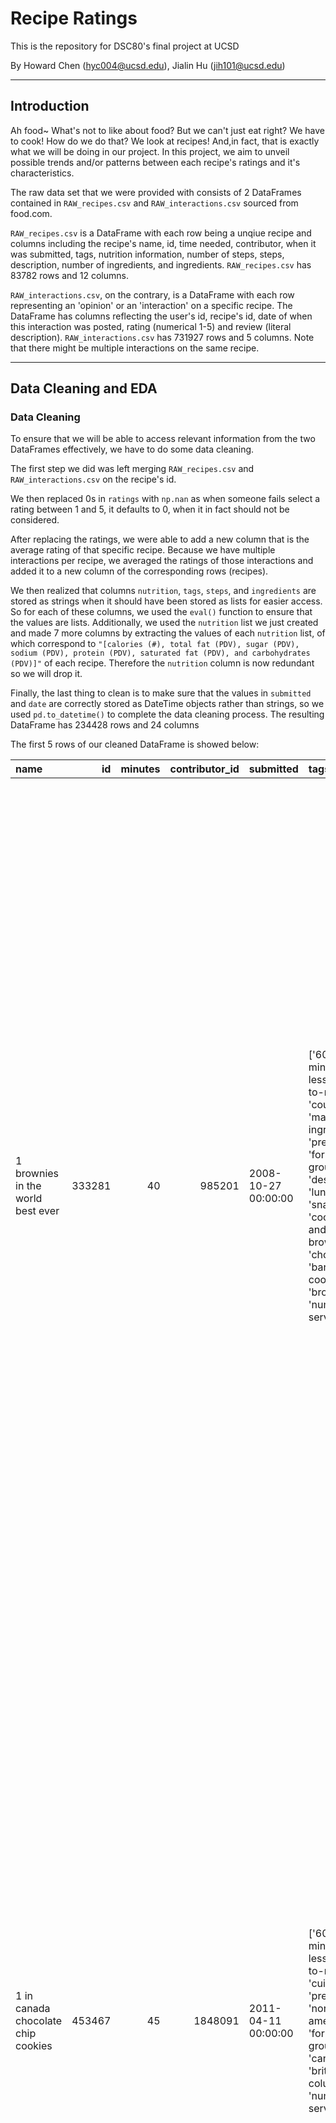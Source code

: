 # Recipe Ratings
This is the repository for DSC80's final project at UCSD

By Howard Chen (hyc004@ucsd.edu), Jialin Hu (jih101@ucsd.edu)

---
## Introduction
Ah food~ What's not to like about food? But we can't just eat right? We have to cook! How do we do that? We look at recipes! And,in fact, that is exactly what we will be doing in our project. In this project, we aim to unveil possible trends and/or patterns between each recipe's ratings and it's characteristics.

The raw data set that we were provided with consists of 2 DataFrames contained in `RAW_recipes.csv` and `RAW_interactions.csv` sourced from food.com. 

`RAW_recipes.csv` is a DataFrame with each row being a unqiue recipe and columns including the recipe's name, id, time needed, contributor, when it was submitted, tags, nutrition information, number of steps, steps, description, number of ingredients, and ingredients. `RAW_recipes.csv` has 83782 rows and 12 columns.

`RAW_interactions.csv`, on the contrary, is a DataFrame with each row representing an 'opinion' or an 'interaction' on a specific recipe. The DataFrame has columns reflecting the user's id, recipe's id, date of when this interaction was posted, rating (numerical 1-5) and review (literal description). `RAW_interactions.csv` has 731927 rows and 5 columns. Note that there might be multiple interactions on the same recipe.

---
## Data Cleaning and EDA

### Data Cleaning
To ensure that we will be able to access relevant information from the two DataFrames effectively, we have to do some data cleaning. 

The first step we did was left merging `RAW_recipes.csv` and `RAW_interactions.csv` on the recipe's id. 

We then replaced 0s in `ratings` with `np.nan` as when someone fails select a rating between 1 and 5, it defaults to 0, when it in fact should not be considered.

After replacing the ratings, we were able to add a new column that is the average rating of that specific recipe. Because we have multiple interactions per recipe, we averaged the ratings of those interactions and added it to a new column of the corresponding rows (recipes).

We then realized that columns `nutrition`, `tags`, `steps`, and `ingredients` are stored as strings when it should have been stored as lists for easier access. So for each of these columns, we used the `eval()` function to ensure that the values are lists. Additionally, we used the `nutrition` list we just created and made 7 more columns by extracting the values of each `nutrition` list, of which correspond to `"[calories (#), total fat (PDV), sugar (PDV), sodium (PDV), protein (PDV), saturated fat (PDV), and carbohydrates (PDV)]"` of each recipe. Therefore the `nutrition` column is now redundant so we will drop it. 

Finally, the last thing to clean is to make sure that the values in `submitted` and `date` are correctly stored as DateTime objects rather than strings, so we used `pd.to_datetime()` to complete the data cleaning process. The resulting DataFrame has 234428 rows and 24 columns

The first 5 rows of our cleaned DataFrame is showed below:

| name                                 |     id |   minutes |   contributor_id | submitted           | tags                                                                                                                                                                                                                        |   n_steps | steps                                                                                                                                                                                                                                                                                                                                                                                                                                                                                                                                                                                                                                                                                                                                                                                                                              | description                                                                                                                                                                                                                                                                                                                                                                       | ingredients                                                                                                                                                                    |   n_ingredients |   user_id |   recipe_id | date                |   rating | review                                                                                                                                                                                                                                                                                                                                           |   recipe_avg_rating |   calories |   total_fat |   sugar |   sodium |   protein |   sat_fat |   carbs |
|:-------------------------------------|-------:|----------:|-----------------:|:--------------------|:----------------------------------------------------------------------------------------------------------------------------------------------------------------------------------------------------------------------------|----------:|:-----------------------------------------------------------------------------------------------------------------------------------------------------------------------------------------------------------------------------------------------------------------------------------------------------------------------------------------------------------------------------------------------------------------------------------------------------------------------------------------------------------------------------------------------------------------------------------------------------------------------------------------------------------------------------------------------------------------------------------------------------------------------------------------------------------------------------------|:----------------------------------------------------------------------------------------------------------------------------------------------------------------------------------------------------------------------------------------------------------------------------------------------------------------------------------------------------------------------------------|:-------------------------------------------------------------------------------------------------------------------------------------------------------------------------------|----------------:|----------:|------------:|:--------------------|---------:|:-------------------------------------------------------------------------------------------------------------------------------------------------------------------------------------------------------------------------------------------------------------------------------------------------------------------------------------------------|--------------------:|-----------:|------------:|--------:|---------:|----------:|----------:|--------:|
| 1 brownies in the world    best ever | 333281 |        40 |           985201 | 2008-10-27 00:00:00 | ['60-minutes-or-less', 'time-to-make', 'course', 'main-ingredient', 'preparation', 'for-large-groups', 'desserts', 'lunch', 'snacks', 'cookies-and-brownies', 'chocolate', 'bar-cookies', 'brownies', 'number-of-servings'] |        10 | ['heat the oven to 350f and arrange the rack in the middle', 'line an 8-by-8-inch glass baking dish with aluminum foil', 'combine chocolate and butter in a medium saucepan and cook over medium-low heat , stirring frequently , until evenly melted', 'remove from heat and let cool to room temperature', 'combine eggs , sugar , cocoa powder , vanilla extract , espresso , and salt in a large bowl and briefly stir until just evenly incorporated', 'add cooled chocolate and mix until uniform in color', 'add flour and stir until just incorporated', 'transfer batter to the prepared baking dish', 'bake until a tester inserted in the center of the brownies comes out clean , about 25 to 30 minutes', 'remove from the oven and cool completely before cutting']                                                  | these are the most; chocolatey, moist, rich, dense, fudgy, delicious brownies that you'll ever make.....sereiously! there's no doubt that these will be your fav brownies ever for you can add things to them or make them plain.....either way they're pure heaven!                                                                                                              | ['bittersweet chocolate', 'unsalted butter', 'eggs', 'granulated sugar', 'unsweetened cocoa powder', 'vanilla extract', 'brewed espresso', 'kosher salt', 'all-purpose flour'] |               9 |    386585 |      333281 | 2008-11-19 00:00:00 |        4 | These were pretty good, but took forever to bake.  I would send it ended up being almost an hour!  Even then, the brownies stuck to the foil, and were on the overly moist side and not easy to cut.  They did taste quite rich, though!  Made for My 3 Chefs.                                                                                   |                   4 |      138.4 |          10 |      50 |        3 |         3 |        19 |       6 |
| 1 in canada chocolate chip cookies   | 453467 |        45 |          1848091 | 2011-04-11 00:00:00 | ['60-minutes-or-less', 'time-to-make', 'cuisine', 'preparation', 'north-american', 'for-large-groups', 'canadian', 'british-columbian', 'number-of-servings']                                                               |        12 | ['pre-heat oven the 350 degrees f', 'in a mixing bowl , sift together the flours and baking powder', 'set aside', 'in another mixing bowl , blend together the sugars , margarine , and salt until light and fluffy', 'add the eggs , water , and vanilla to the margarine / sugar mixture and mix together until well combined', 'add in the flour mixture to the wet ingredients and blend until combined', 'scrape down the sides of the bowl and add the chocolate chips', 'mix until combined', 'scrape down the sides to the bowl again', 'using an ice cream scoop , scoop evenly rounded balls of dough and place of cookie sheet about 1 - 2 inches apart to allow for spreading during baking', 'bake for 10 - 15 minutes or until golden brown on the outside and soft & chewy in the center', 'serve hot and enjoy !'] | this is the recipe that we use at my school cafeteria for chocolate chip cookies. they must be the best chocolate chip cookies i have ever had! if you don't have margarine or don't like it, then just use butter (softened) instead.                                                                                                                                            | ['white sugar', 'brown sugar', 'salt', 'margarine', 'eggs', 'vanilla', 'water', 'all-purpose flour', 'whole wheat flour', 'baking soda', 'chocolate chips']                    |              11 |    424680 |      453467 | 2012-01-26 00:00:00 |        5 | Originally I was gonna cut the recipe in half (just the 2 of us here), but then we had a park-wide yard sale, & I made the whole batch & used them as enticements for potential buyers ~ what the hey, a free cookie as delicious as these are, definitely works its magic! Will be making these again, for sure! Thanks for posting the recipe! |                   5 |      595.1 |          46 |     211 |       22 |        13 |        51 |      26 |
| 412 broccoli casserole               | 306168 |        40 |            50969 | 2008-05-30 00:00:00 | ['60-minutes-or-less', 'time-to-make', 'course', 'main-ingredient', 'preparation', 'side-dishes', 'vegetables', 'easy', 'beginner-cook', 'broccoli']                                                                        |         6 | ['preheat oven to 350 degrees', 'spray a 2 quart baking dish with cooking spray , set aside', 'in a large bowl mix together broccoli , soup , one cup of cheese , garlic powder , pepper , salt , milk , 1 cup of french onions , and soy sauce', 'pour into baking dish , sprinkle remaining cheese over top', 'bake for 25 minutes or until cheese is lightly browned', 'sprinkle with rest of french fried onions and bake until onions are browned and cheese is bubbly , about 10 more minutes']                                                                                                                                                                                                                                                                                                                              | since there are already 411 recipes for broccoli casserole posted to "zaar" ,i decided to call this one  #412 broccoli casserole.i don't think there are any like this one in the database. i based this one on the famous "green bean casserole" from campbell's soup. but i think mine is better since i don't like cream of mushroom soup.submitted to "zaar" on may 28th,2008 | ['frozen broccoli cuts', 'cream of chicken soup', 'sharp cheddar cheese', 'garlic powder', 'ground black pepper', 'salt', 'milk', 'soy sauce', 'french-fried onions']          |               9 |     29782 |      306168 | 2008-12-31 00:00:00 |        5 | This was one of the best broccoli casseroles that I have ever made.  I made my own chicken soup for this recipe. I was a bit worried about the tsp of soy sauce but it gave the casserole the best flavor. YUM!                                                                                                                                  |                   5 |      194.8 |          20 |       6 |       32 |        22 |        36 |       3 |
|                                      |        |           |                  |                     |                                                                                                                                                                                                                             |           |                                                                                                                                                                                                                                                                                                                                                                                                                                                                                                                                                                                                                                                                                                                                                                                                                                    |                                                                                                                                                                                                                                                                                                                                                                                   |                                                                                                                                                                                |                 |           |             |                     |          | The photos you took (shapeweaver) inspired me to make this recipe and it actually does look just like them when it comes out of the oven.                                                                                                                                                                                                        |                     |            |             |         |          |           |           |         |
|                                      |        |           |                  |                     |                                                                                                                                                                                                                             |           |                                                                                                                                                                                                                                                                                                                                                                                                                                                                                                                                                                                                                                                                                                                                                                                                                                    |                                                                                                                                                                                                                                                                                                                                                                                   |                                                                                                                                                                                |                 |           |             |                     |          | Thanks so much for sharing your recipe shapeweaver. It was wonderful!  Going into my family's favorite Zaar cookbook :)                                                                                                                                                                                                                          |                     |            |             |         |          |           |           |         |
| 412 broccoli casserole               | 306168 |        40 |            50969 | 2008-05-30 00:00:00 | ['60-minutes-or-less', 'time-to-make', 'course', 'main-ingredient', 'preparation', 'side-dishes', 'vegetables', 'easy', 'beginner-cook', 'broccoli']                                                                        |         6 | ['preheat oven to 350 degrees', 'spray a 2 quart baking dish with cooking spray , set aside', 'in a large bowl mix together broccoli , soup , one cup of cheese , garlic powder , pepper , salt , milk , 1 cup of french onions , and soy sauce', 'pour into baking dish , sprinkle remaining cheese over top', 'bake for 25 minutes or until cheese is lightly browned', 'sprinkle with rest of french fried onions and bake until onions are browned and cheese is bubbly , about 10 more minutes']                                                                                                                                                                                                                                                                                                                              | since there are already 411 recipes for broccoli casserole posted to "zaar" ,i decided to call this one  #412 broccoli casserole.i don't think there are any like this one in the database. i based this one on the famous "green bean casserole" from campbell's soup. but i think mine is better since i don't like cream of mushroom soup.submitted to "zaar" on may 28th,2008 | ['frozen broccoli cuts', 'cream of chicken soup', 'sharp cheddar cheese', 'garlic powder', 'ground black pepper', 'salt', 'milk', 'soy sauce', 'french-fried onions']          |               9 |   1196280 |      306168 | 2009-04-13 00:00:00 |        5 | I made this for my son's first birthday party this weekend. Our guests INHALED it! Everyone kept saying how delicious it was. I was I could have gotten to try it.                                                                                                                                                                               |                   5 |      194.8 |          20 |       6 |       32 |        22 |        36 |       3 |
| 412 broccoli casserole               | 306168 |        40 |            50969 | 2008-05-30 00:00:00 | ['60-minutes-or-less', 'time-to-make', 'course', 'main-ingredient', 'preparation', 'side-dishes', 'vegetables', 'easy', 'beginner-cook', 'broccoli']                                                                        |         6 | ['preheat oven to 350 degrees', 'spray a 2 quart baking dish with cooking spray , set aside', 'in a large bowl mix together broccoli , soup , one cup of cheese , garlic powder , pepper , salt , milk , 1 cup of french onions , and soy sauce', 'pour into baking dish , sprinkle remaining cheese over top', 'bake for 25 minutes or until cheese is lightly browned', 'sprinkle with rest of french fried onions and bake until onions are browned and cheese is bubbly , about 10 more minutes']                                                                                                                                                                                                                                                                                                                              | since there are already 411 recipes for broccoli casserole posted to "zaar" ,i decided to call this one  #412 broccoli casserole.i don't think there are any like this one in the database. i based this one on the famous "green bean casserole" from campbell's soup. but i think mine is better since i don't like cream of mushroom soup.submitted to "zaar" on may 28th,2008 | ['frozen broccoli cuts', 'cream of chicken soup', 'sharp cheddar cheese', 'garlic powder', 'ground black pepper', 'salt', 'milk', 'soy sauce', 'french-fried onions']          |               9 |    768828 |      306168 | 2013-08-02 00:00:00 |        5 | Loved this.  Be sure to completely thaw the broccoli.  I didn&#039;t and it didn&#039;t get done in time specified.  Just cooked it a little longer though and it was perfect.  Thanks Chef.                                                                                                                                                     |                   5 |      194.8 |          20 |       6 |       32 |        22 |        36 |       3 |

### Univariate Analysis
<iframe
  src="assets/univariate.html"
  width="800"
  height="600"
  frameborder="0"
></iframe>

In the histogram above, we see the distribution of ratings for each interaction in our merged DataFrame. On the X-axis, we have the ratings (ranging from 1-5) and on the Y-axis we have the number of interactions that gave that specific rating. We can observe that the histogram is heavily left-skewed, meaning that of the people who decided to leave an interactions, most gave a rating of 5.

### Bivariate Analysis
<iframe
  src="assets/bivariate_rating_vs_prep.html"
  width="800"
  height="600"
  frameborder="0"
></iframe>

The scatterplot above allows us to vizualize the relationship between a recipe's ratings and its preperation time. We see that most points land in the left most fifth of the graph grid, however this does not mean that all of those recipes have short preperation times. We'd like to emphasize the range of the X-axis, which, in this case, is in minutes, yet we see that the right most label on the X-axis is 1M. This is due to our data set having an outlier in terms of preperation time, having a time of 1051200 minutes and a recipe title of "how to preserve a husband". We can still see, if we zoom in, that most interactions are made on recipes that requires less than 1000 minutes to prepare.

### Interesting Aggregates

|   rating |     mean |   size |
|---------:|---------:|-------:|
|        1 | 10.63    |   2870 |
|        2 | 10.6976  |   2368 |
|        3 |  9.99205 |   7172 |
|        4 |  9.57743 |  37307 |
|        5 |  9.9849  | 169676 |


In the grouped table above, we were able to group interactions by their ratings and we see that lower ratings (1-2) have, on average, more steps in the recipe than those with higher ratings. However, we remain cautious when considering whether this difference in steps is significant due to the difference in sizes of each rating group.

---
## Assessment of Missingness

### NMAR Analysis
We believe that in our DataFrame, the column that most resembles a missingness of NMAR is `description`. Missing values in `description` might be because of the rarity of its necessary ingredients. If all ingredients are common for a specifc recipe, it would likely not have a description as there are nothing to elaborate upon. On the other hand, if a recipe requires a rare ingredient, `description` would likely be filled with some information about how and where to find said ingredient(s) also some reminders if needed. So, to make `description`'s missingness MAR, we can add a column with boolean values that uses TF-IDF to find whether a recipe involves a rare ingredient.

### Missingness Dependency

We first test the missingness dependency of the `minutes` column and `rating` column.

Null: Distribution of `minutes` when `rating` is missing is the same as the distribution when `rating` is not missing.


Alternative: Distribution of `minutes` when `rating` is missing is different from the distribution when `rating` is not missing.


Significance value: 0.05

We will conduct a permutation test with 5000 iterations, shuffling the `rating` column, and will be looking at the absolute difference in mean minutes for these two distributions.

<iframe
  src="assets/part3_1.html"
  width="800"
  height="600"
  frameborder="0"
></iframe>

From the histogram above with an extra line representing the observed difference, we can see that the observed difference lies between a good amount of data points. This means that from our permutation test, we found times where the absolute differece is greater than the observed. To verify this, we calculated the p-value, which came out to be 0.1188 which is higher than the 0.05 significance value we plan to use, therefore we fail to reject the null hypothesis, so we say the distributions are the same and missingness in `rating` does not depend on `minutes`.

Next, we will test the missingness dependency of the `n_steps` columns and `rating` column.

Null: Distribution of `n_steps` when `rating` is missing is the same as the distribution when `rating` is not missing.


Alternative: Distribution of `n_steps` when `rating` is missing is different from the distribution when `rating` is not missing.


Significance value: 0.05

We will conduct a permutation test with 5000 iterations, shuffling the `rating` column, and will be looking at the absolute difference in mean n_steps for these two distributions.

<iframe
  src="assets/part3_2.html"
  width="800"
  height="600"
  frameborder="0"
></iframe>

Unlike `minutes`, we see that the observed difference line lies all the way to the right, with no points beyond it, which means that in our 5000 permutations, we did not see a single instance where the absolute difference for the sample is greater than the observed difference. In other words, we can say it is very likely that missingness in `rating` does depend on `n_steps`. To verify this, we calculated the p-value which was 0.0, which is less than 0.05, so we can reject our null hypothesis concluding that the distributions are different.

---
## Hypothesis Testing

Next up, we will be conducting a hypothesis test to find whether recipes with rare ingredient(s) have lower ratings than those with only common ingredient(s). We created a function that gives us a list of the top 30 most common ingredients (using TF-IDF) in a list from the dataset and we added a new column `has_rare_ingredient` with boolean values, True if it contains ingredients not in the top 30, False otherwise. 


Null Hypothesis: Recipes that include rare ingredient(s) have the same mean ratings than those with common ingredient(s)


Alternative Hypothesis: Recipes that include rare ingredient(s) have lower mean ratings than those with common ingredient(s)


Test statistic: mean rating for recipes with rare ingredient(s) - mean rating for recipes without rare ingredient(s)


Significance value: 0.05

<iframe
  src="assets/part4_1.html"
  width="800"
  height="600"
  frameborder="0"
></iframe>

From our test, we ended up with a p-value of 1.0 which is higher than our significance level of 0.05, which means that we don't have sufficient evidence to reject the null hypothesis, therefore we can conclude that recipes with rare ingredient(s) tend to have the same ratings than those without.

---
## Prediction Problem

### Problem Identification
We will be using 4 columns, specifically `minutes`, `sugar`, `has_rare_ingredient`, to create a regression that predicts `calories`. We decided to choose `calories` as the response variable as we believe that it best summarizes a recipe. For the metrics that we will use to assess our model, we decided to use root mean squared error (RMSE) and the model's accuracy (R^2). The use of both accuracy and RMSE over other metrics like F-1 score is because our model will be a regression rather than a classification, hence RMSE and accuracy will give us a more complete understanding of our model's predicting performance.

---
## Baseline Model
Our model is a regression that uses `minutes`, `sugar`, and `has_rare_ingredient` to ultimately predict `calories`. Values in `minutes` (time needed to follow the recipe), and `sugar` (percent daily value) are quantitative while `has_rare_ingredient` is a nominal (boolean) column. To encode these columns, we created a `ColumnTransformer` that takes in the quantitative columns and standardizes them using `StandardScaler()` and we also one-hot encoded `has_rare_ingredients`. Overall, we believe that our model is mediocre at predicting `calories`, with our RMSE for our training set being slightly lower than the RMSE for the testing set (419.13, 435.67 respectively), not overfitting, while maintaining an accuracy of 0.417.

---
## Final Model
To improve upon our baseline model, we decided to add 3 more features. For `carbs`, we will split it into 3 categories low, med, high, and one-hot encode that. For `n_steps`, we decided to binarize this using `Binarizer()` setting a threshold of 9 as we found out that around half of the recipes in our dataset has less than 9 steps. We also decided to add `protein` to our `StandardScaler()`. We know that there's likely a very high correlation between `total_fat`, `sat_fat`, and `calories`, which is why we decided to avoid these columns as we want to assess other columns' effects on predictions. Our new and improved model's has a lower RMSE for both training and testing sets (290.84, 312.23 respectively) which is around 100 less than our baseline model while its accuracy/score improved to 0.700. We also added `PolynomialFeatures(d)` to our pipeline and we tried different (hyper)parameters for `d`, also known as the degree of the polynomial and from the graph below, found that a degree of 3 is our optimal hyperparameter.

<iframe
  src="assets/hyperparameter.html"
  width="800"
  height="600"
  frameborder="0"
></iframe>

---
## Fairness Analysis
The two groups we decided to test fairness on are recipes that includes rare ingredients and recipes that don't.

Null Hypothesis: Our model is fair. Its precision for recipes including rare ingredients and recipes not including rare ingredients are roughly the same, and any differences are due to random chance.

Alternative Hypothesis: Our model is unfair. Its precision for recipes including rare ingredients than its precision for recipes not including rare ingredients.

Test Statistic: RMSE

Significance Value: 0.05

We conducted a permutation test, permutating the `has_rare_ingredient` column and compared the distribution of the permutated sample with the original distribution by using RMSE. We ended up with a p-value of 0.85 which is higher than the significance value of 0.05, hence we fail to reject our null hypothesis, therefore we can say that our model is fair.
